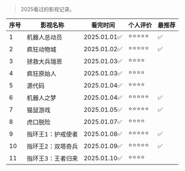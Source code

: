 >2025看过的影视记录。

| 序号 | 影视名称 | 看完时间 | 个人评价 | 最推荐 |
| --- | --- |--- |--- |--- |
| 1 | 机器人总动员 |  2025.01.01✅ | ⭐⭐⭐⭐⭐ | ✅ |
| 2 | 疯狂动物城 |  2025.01.02✅ | ⭐⭐⭐⭐⭐ | ✅ |
| 3 | 拯救大兵瑞恩 |  2025.01.03✅ | ⭐⭐⭐⭐ |  |
| 4 | 疯狂原始人 |  2025.01.03✅ | ⭐⭐⭐⭐ | |
| 5 | 源代码 |  2025.01.04✅ | ⭐⭐⭐⭐ | |
| 6 | 机器人之梦 | 2025.01.04✅ | ⭐⭐⭐⭐⭐ | ✅ |
| 7 | 猫鼠游戏 | 2025.01.05✅ | ⭐⭐⭐⭐⭐ | ✅ |
| 8 | 虎口脱险 | 2025.01.07✅ | ⭐⭐⭐⭐ | |
| 9 | 指环王1：护戒使者 | 2025.01.08✅ | ⭐⭐⭐⭐⭐ | ✅ |
| 10 | 指环王2：双塔奇兵 | 2025.01.09✅ | ⭐⭐⭐⭐⭐ | ✅ |
| 11 | 指环王3：王者归来 | 2025.01.10✅ | ⭐⭐⭐⭐ | |
